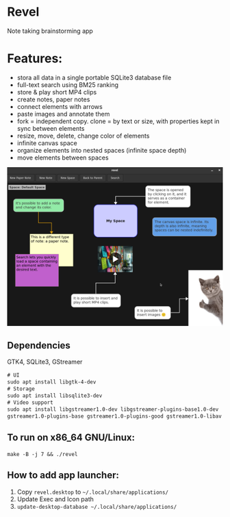 # Revel

Note taking brainstorming app

# Features:

* stora all data in a single portable SQLite3 database file
* full-text search using BM25 ranking
* store & play short MP4 clips
* create notes, paper notes
* connect elements with arrows
* paste images and annotate them
* fork = independent copy. clone = by text or size, with properties kept in sync between elements
* resize, move, delete, change color of elements
* infinite canvas space
* organize elements into nested spaces (infinite space depth)
* move elements between spaces

![Revel Image](photo_2025-09-15_10-51-56.jpg)

## Dependencies

GTK4, SQLite3, GStreamer

```
# UI
sudo apt install libgtk-4-dev
# Storage
sudo apt install libsqlite3-dev
# Video support
sudo apt install libgstreamer1.0-dev libgstreamer-plugins-base1.0-dev gstreamer1.0-plugins-base gstreamer1.0-plugins-good gstreamer1.0-libav
```

## To run on x86_64 GNU/Linux:

`make -B -j 7 && ./revel`

## How to add app launcher:

1. Copy `revel.desktop` to `~/.local/share/applications/`  
2. Update Exec and Icon path  
3. `update-desktop-database ~/.local/share/applications/`  


